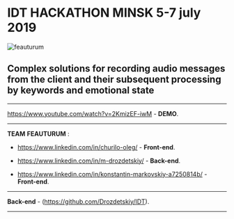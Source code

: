 # IDT HACKATHON MINSK 5-7 july 2019

![feauturum](https://github.com/Kezzzia/IDT__2019/blob/master/content_hackathon_4.png)

## Complex solutions for recording audio messages from the client and their subsequent processing by keywords and emotional state

---

https://www.youtube.com/watch?v=2KmizEF-iwM - **DEMO**.

---

__TEAM__ **FEAUTURUM** :

* https://www.linkedin.com/in/churilo-oleg/ - **Front-end**.

* https://www.linkedin.com/in/m-drozdetskiy/ - **Back-end**.

* https://www.linkedin.com/in/konstantin-markovskiy-a7250814b/ - **Front-end**.

---

**Back-end** - (https://github.com/Drozdetskiy/IDT).

---
